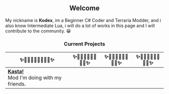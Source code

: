 <h2 align = "center">Welcome</h2>

My nickname is <b>Kodex</b>, im a Beginner C# Coder and Terraria Modder, and i also know Intermediate Lua, i will do a lot of works in this page and I will contribute to the community. 😁

<h3 align="center">Current Projects</h3>

|✨📌📌📌📌📌📌📌📌✨|✨📌📌📌📌📌📌📌📌✨|✨📌📌📌📌📌📌📌📌✨|✨📌📌📌📌📌📌📌📌✨|
|-----------------------------------------------------------------------------------------------------------------------------------------------------------------------------------------------------------------------------|-----------------------------------------------------------------------------------------------------------------------------------------------------------------------------------------------------------------------------|-----------------------------------------------------------------------------------------------------------------------------------------------------------------------------------------------------------------------------|-----------------------------------------------------------------------------------------------------------------------------------------------------------------------------------------------------------------------------|
|[<b>Kasta!</b>](https://github.com/Dustye-0827/KastaMod/tree/main/Kasta)<br>Mod I'm doing with my friends.|<br>
